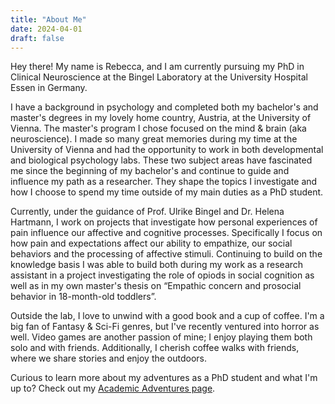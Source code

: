 ```yaml
---
title: "About Me"
date: 2024-04-01
draft: false
---
```


Hey there! My name is Rebecca, and I am currently pursuing my PhD in Clinical Neuroscience at the Bingel Laboratory at the University Hospital Essen in Germany.

I have a background in psychology and completed both my bachelor's and master's degrees in my lovely home country, Austria, at the University of Vienna. The master's program I chose focused on the mind & brain (aka neuroscience). I made so many great memories during my time at the University of Vienna and had the opportunity to work in both developmental and biological psychology labs. These two subject areas have fascinated me since the beginning of my bachelor's and continue to guide and influence my path as a researcher. They shape the topics I investigate and how I choose to spend my time outside of my main duties as a PhD student.

Currently, under the guidance of Prof. Ulrike Bingel and Dr. Helena Hartmann, I work on projects that investigate how personal experiences of pain influence our affective and cognitive processes. Specifically I focus on how pain and expectations affect our ability to empathize, our social behaviors and the processing of affective stimuli. Continuing to build on the knowledge basis I was able to build both during my work as a research assistant in a project investigating the role of opiods in social cognition as well as in my own master's thesis on “Empathic concern and prosocial behavior in 18-month-old toddlers”. 

Outside the lab, I love to unwind with a good book and a cup of coffee. I'm a big fan of Fantasy & Sci-Fi genres, but I've recently ventured into horror as well. Video games are another passion of mine; I enjoy playing them both solo and with friends. Additionally, I cherish coffee walks with friends, where we share stories and enjoy the outdoors.


Curious to learn more about my adventures as a PhD student and what I'm up to? Check out my [Academic Adventures page](/academic-adventures/).

